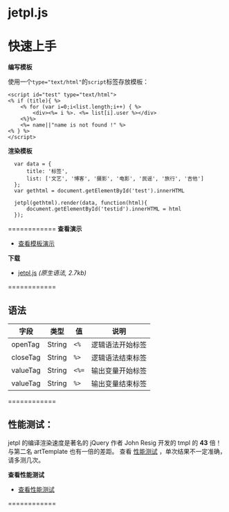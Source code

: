 jetpl.js
=======
# 快速上手

**编写模板**

使用一个``type="text/html"``的``script``标签存放模板：

    <script id="test" type="text/html">
    <% if (title){ %>
        <% for (var i=0;i<list.length;i++) { %>
            <div><%= i %>. <%= list[i].user %></div>
        <%}%>
        <%= name||"name is not found !" %>
    <% } %>
    </script>


**渲染模板**

      var data = {
          title: '标签',
          list: ['文艺', '博客', '摄影', '电影', '民谣', '旅行', '吉他']
      };
      var gethtml = document.getElementById('test').innerHTML
      
      jetpl(gethtml).render(data, function(html){
          document.getElementById('testid').innerHTML = html
      });
============
**查看演示**

* [查看模板演示](http://singod.github.io/jetpl/)   

**下载**

* [jetpl.js](https://github.com/singod/jetpl/blob/gh-pages/js/jetpl.js) *(原生语法, 2.7kb)*

============

## 语法

字段 | 类型 | 值| 说明
------------ | ------------- | ------------ | ------------
openTag | String | ``<%`` | 逻辑语法开始标签
closeTag | String | ``%>`` | 逻辑语法结束标签
valueTag | String | ``<%=`` | 输出变量开始标签
valueTag | String | ``%>`` | 输出变量结束标签

============
	
## 性能测试：


jetpl 的编译渲染速度是著名的 jQuery 作者 John Resig 开发的 tmpl 的 **43** 倍！与第二名 artTemplate 也有一倍的差距。 查看 [性能测试](http://singod.github.io/jetpl/test/test.html) ，单次结果不一定准确，请多测几次。

**查看性能测试**

* [查看性能测试](http://singod.github.io/jetpl/test/test.html) 

============

